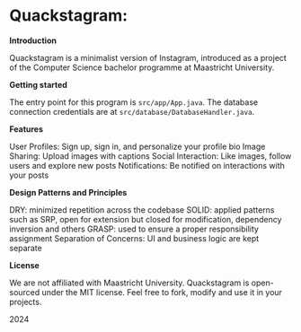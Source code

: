 # **Quackstagram:** 

**Introduction**

Quackstagram is a minimalist version of Instagram, introduced as a project of the Computer Science bachelor programme at Maastricht University.

**Getting started**

The entry point for this program is `src/app/App.java`. The database connection credentials are at `src/database/DatabaseHandler.java`.


**Features**

User Profiles: Sign up, sign in, and personalize your profile bio
Image Sharing: Upload images with captions
Social Interaction: Like images, follow users and explore new posts
Notifications: Be notified on interactions with your posts

**Design Patterns and Principles**

DRY: minimized repetition across the codebase
SOLID: applied patterns such as SRP, open for extension but closed for modification, dependency inversion and others
GRASP: used to ensure a proper responsibility assignment
Separation of Concerns: UI and business logic are kept separate

**License**

We are not affiliated with Maastricht University.
Quackstagram is open-sourced under the MIT license. Feel free to fork, modify and use it in your projects.

2024
